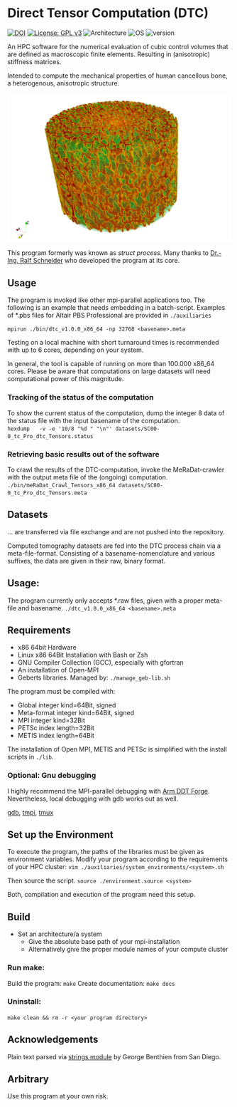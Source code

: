 # Direct Tensor Computation (DTC)
[![DOI](https://zenodo.org/badge/420253804.svg)](https://zenodo.org/badge/latestdoi/420253804)
[![License: GPL v3](https://img.shields.io/badge/License-GPLv3-blue.svg)](https://www.gnu.org/licenses/gpl-3.0)
![Architecture](https://img.shields.io/badge/Architecture-x86_64-blue)
![OS](https://img.shields.io/badge/OS-Linux-blue)
![version](https://img.shields.io/badge/version-1.2.0-blue)



An HPC software for the numerical evaluation of cubic control volumes that are defined as macroscopic finite elements. Resulting in (anisotropic) stiffness matrices.

Intended to compute the mechanical properties of human cancellous bone, a heterogenous, anisotropic structure.

<p align="center">
  <img src="https://github.com/biomechanics-hlrs-gebert/M-DTC-Direct-Tensor-Computation/blob/main/doc/20220228_CIF-3.png" />
</p>

This program formerly was known as *struct process*.  Many thanks to [Dr.-Ing. Ralf Schneider](https://www.hlrs.de/about-us/organization/people/person/schneider/)
 who developed the program at its core.
## Usage
The program is invoked like other mpi-parallel applications too. The following is an example that needs embedding in a batch-script. Examples of \*.pbs files for Altair PBS Professional are provided in ```./auxiliaries```

```
mpirun ./bin/dtc_v1.0.0_x86_64 -np 32768 <basename>.meta
```
Testing on a local machine with short turnaround times is recommended with up to 6 cores, depending on your system. 

In general, the tool is capable of running on more than 100.000 x86_64 cores. Please be aware that computations on large datasets will need computational power of this magnitude.

### Tracking of the status of the computation
To show the current status of the computation, dump the integer 8 data of the status file with the input basename of the computation.  
```hexdump   -v -e '10/8 "%d " "\n"' datasets/SC00-0_tc_Pro_dtc_Tensors.status```

### Retrieving basic results out of the software
To crawl the results of the DTC-computation, invoke the MeRaDat-crawler with the output meta file of the (ongoing) computation.  
```./bin/meRaDat_Crawl_Tensors_x86_64 datasets/SC00-0_tc_Pro_dtc_Tensors.meta```


## Datasets
... are transferred via file exchange and are not pushed into the repository. 

Computed tomography datasets are fed into the DTC process chain via a meta-file-format. Consisting of a basename-nomenclature and various suffixes, the data are given in their raw, binary format.

## Usage:
The program currently only accepts \*.raw files, given with a proper meta-file and basename.
```./dtc_v1.0.0_x86_64 <basename>.meta```

## Requirements
* x86 64bit Hardware
* Linux x86 64Bit Installation with Bash or Zsh
* GNU Compiler Collection (GCC), especially with gfortran
* An installation of Open-MPI
* Geberts libraries. Managed by: ```./manage_geb-lib.sh```

The program must be compiled with:
* Global integer kind=64Bit, signed
* Meta-format integer kind=64Bit, signed
* MPI integer kind=32Bit
* PETSc index length=32Bit
* METIS index length=64Bit

The installation of Open MPI, METIS and PETSc is simplified with the install scripts in ```./lib```.

### Optional: Gnu debugging
I highly recommend the MPI-parallel debugging with [Arm DDT Forge](https://www.arm.com/products/development-tools/server-and-hpc/forge/ddt). Nevertheless, local debugging with gdb works out as well.

[gdb](https://www.gnu.org/software/gdb/), [tmpi](https://github.com/Azrael3000/tmpi), [tmux](https://github.com/tmux/tmux/wiki)

## Set up the Environment

To execute the program, the paths of the libraries must be given as environment variables.
Modify your program according to the requirements of your HPC cluster:
```vim ./auxiliaries/system_environments/<system>.sh```

Then source the script.
```source ./environment.source <system>``` 

Both, compilation and execution of the program need this setup. 

## Build
* Set an architecture/a system
  * Give the absolute base path of your mpi-installation
  * Alternatively give the proper module names of your compute cluster

### Run make:
Build the program:    ```make```
Create documentation: ```make docs```

### Uninstall:
```make clean && rm -r <your program directory>```
## Acknowledgements 
Plain text parsed via [strings module](https://gbenthien.net/strings/index.html) by George Benthien from San Diego.
## Arbitrary
Use this program at your own risk.

